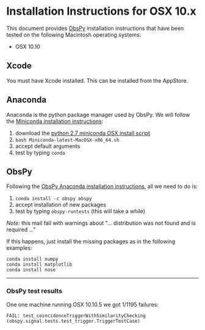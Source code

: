 # Installation Instructions for OSX 10.x

This document provides [ObsPy](https://github.com/obspy/obspy/wiki) installation instructions
that have been tested on the following Macintosh operating systems:

 * OSX 10.10
 

## Xcode ##

You must have Xcode installed. This can be installed from the AppStore.


## Anaconda ##

Anaconda is the python package manager used by ObsPy. We will follow the
[Miniconda installation instructions](http://conda.pydata.org/docs/install/quick.html):

 1. download the [python 2.7 miniconda OSX install script](https://repo.continuum.io/miniconda/Miniconda-latest-MacOSX-x86_64.sh)
 1. `bash Miniconda-latest-MacOSX-x86_64.sh`
 1. accept default arguments
 1. test by typing `conda`
 

## ObsPy ##

Following the [ObsPy Anaconda installation instructions](https://github.com/obspy/obspy/wiki/Installation-via-Anaconda),
all we need to do is:

 1. `conda install -c obspy obspy`
 1. accept installation of new packages
 1. test by typing `obspy-runtests` (this will take a while)

*Note:* this mail fail with warnings about "... distribution was not found and is required ..."

If this happens, just install the missing packages as in the following examples:

`conda install numpy`  
`conda install matplotlib`  
`conda install nose`  

----

### ObsPy test results ###

One one machine running OSX 10.10.5 we got 1/1195 failures:

`FAIL: test_coincidenceTriggerWithSimilarityChecking (obspy.signal.tests.test_trigger.TriggerTestCase)`




